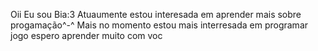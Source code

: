 Oii
Eu sou Bia:3
Atuaumente estou interesada em aprender mais sobre progamação^-^
Mais no momento estou mais interresada em programar jogo
espero aprender muito com voc

